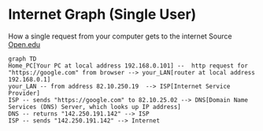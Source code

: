 # Internet Graph (Single User)

How a single request from your computer gets to the internet
Source [Open.edu](https://www.open.edu/openlearncreate/mod/oucontent/view.php?id=129584&printable=1)

```mermaid
graph TD
Home_PC[Your PC at local address 192.168.0.101] --  http request for "https://google.com" from browser --> your_LAN[router at local address 192.168.0.1]
your_LAN -- from address 82.10.250.19  --> ISP[Internet Service Provider]
ISP -- sends "https://google.com" to 82.10.25.02 --> DNS[Domain Name Services (DNS) Server, which looks up IP address]
DNS -- returns "142.250.191.142" --> ISP
ISP -- sends "142.250.191.142" --> Internet
```
